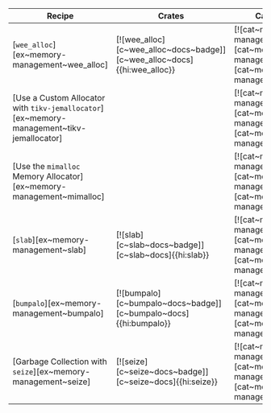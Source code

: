 | Recipe | Crates | Categories |
|--------|--------|------------|
| [`wee_alloc`][ex~memory-management~wee_alloc] | [![wee_alloc][c~wee_alloc~docs~badge]][c~wee_alloc~docs]{{hi:wee_alloc}} | [![cat~memory-management][cat~memory-management~badge]][cat~memory-management] |
| [Use a Custom Allocator with `tikv-jemallocator`][ex~memory-management~tikv-jemallocator] | | [![cat~memory-management][cat~memory-management~badge]][cat~memory-management] |
| [Use the `mimalloc` Memory Allocator][ex~memory-management~mimalloc] | | [![cat~memory-management][cat~memory-management~badge]][cat~memory-management] |
| [`slab`][ex~memory-management~slab] | [![slab][c~slab~docs~badge]][c~slab~docs]{{hi:slab}} | [![cat~memory-management][cat~memory-management~badge]][cat~memory-management] |
| [`bumpalo`][ex~memory-management~bumpalo] | [![bumpalo][c~bumpalo~docs~badge]][c~bumpalo~docs]{{hi:bumpalo}} | [![cat~memory-management][cat~memory-management~badge]][cat~memory-management] |
| [Garbage Collection with `seize`][ex~memory-management~seize] | [![seize][c~seize~docs~badge]][c~seize~docs]{{hi:seize}} | [![cat~memory-management][cat~memory-management~badge]][cat~memory-management] |
